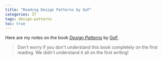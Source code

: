 ```yaml
---
title: "Reading Design Patterns by GoF"
categories: IT
tags: design-patterns
toc: true
---
```


Here are my notes on the book [*Design Patterns*](https://en.wikipedia.org/wiki/Design_Patterns) by [GoF](http://wiki.c2.com/?GangOfFour).

> Don't worry if you don't understand this book completely on the first reading. We didn't understand it all on the first writing!

